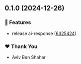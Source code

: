 ## 0.1.0 (2024-12-26)

### 🚀 Features

- release ai-response ([6425424](https://github.com/Avivbens/ios-shortcuts/commit/6425424))

### ❤️ Thank You

- Aviv Ben Shahar
